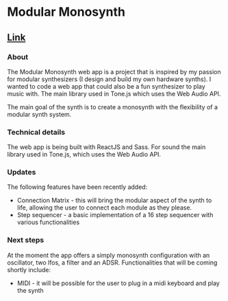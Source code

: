 # Modular Monosynth

## [Link](https://modular-monosynth.netlify.app)



### About

The Modular Monosynth web app is a project that is inspired by my passion for modular synthesizers (I design and build my own hardware synths). I wanted to code a web app that could also be a fun synthesizer to play music with. The main library used in Tone.js which uses the Web Audio API. 

The main goal of the synth is to create a monosynth with the flexibility of a modular synth system.

### Technical details
The web app is being built with ReactJS and Sass. For sound the main library used in Tone.js, which uses the Web Audio API. 

### Updates

The following features have been recently added:

- Connection Matrix - this will bring the modular aspect of the synth to life, allowing the user to connect each module as they please.
- Step sequencer - a basic implementation of a 16 step sequencer with various functionalities 

### Next steps

At the moment the app offers a simply monosynth configuration with an oscillator, two lfos, a filter and an ADSR. Functionalities that will be coming shortly include:

- MIDI - it will be possible for the user to plug in a midi keyboard and play the synth


